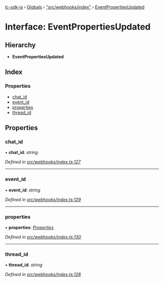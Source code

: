 [lc-sdk-js](../README.md) › [Globals](../globals.md) › ["src/webhooks/index"](../modules/_src_webhooks_index_.md) › [EventPropertiesUpdated](_src_webhooks_index_.eventpropertiesupdated.md)

# Interface: EventPropertiesUpdated

## Hierarchy

* **EventPropertiesUpdated**

## Index

### Properties

* [chat_id](_src_webhooks_index_.eventpropertiesupdated.md#chat_id)
* [event_id](_src_webhooks_index_.eventpropertiesupdated.md#event_id)
* [properties](_src_webhooks_index_.eventpropertiesupdated.md#properties)
* [thread_id](_src_webhooks_index_.eventpropertiesupdated.md#thread_id)

## Properties

###  chat_id

• **chat_id**: *string*

*Defined in [src/webhooks/index.ts:127](https://github.com/livechat/lc-sdk-js/blob/38eeefe/src/webhooks/index.ts#L127)*

___

###  event_id

• **event_id**: *string*

*Defined in [src/webhooks/index.ts:129](https://github.com/livechat/lc-sdk-js/blob/38eeefe/src/webhooks/index.ts#L129)*

___

###  properties

• **properties**: *[Properties](_src_objects_index_.properties.md)*

*Defined in [src/webhooks/index.ts:130](https://github.com/livechat/lc-sdk-js/blob/38eeefe/src/webhooks/index.ts#L130)*

___

###  thread_id

• **thread_id**: *string*

*Defined in [src/webhooks/index.ts:128](https://github.com/livechat/lc-sdk-js/blob/38eeefe/src/webhooks/index.ts#L128)*
